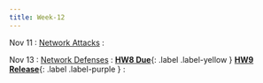 ```yaml
---
title: Week-12
---
```


Nov 11
: [Network Attacks]()
  : [](#)

Nov 13
: [Network Defenses]()
  : [**HW8 Due**](){: .label .label-yellow } [**HW9 Release**](){: .label .label-purple }
  : [](#)
